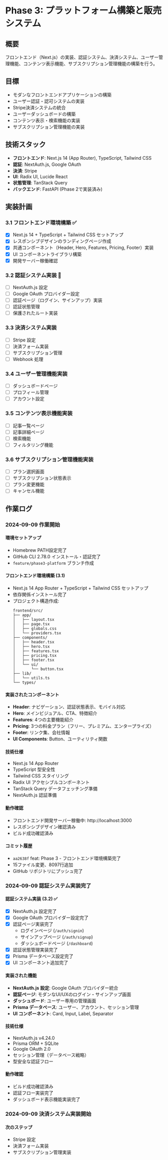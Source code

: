 # Phase 3: プラットフォーム構築と販売システム

## 概要
フロントエンド（Next.js）の実装、認証システム、決済システム、ユーザー管理機能、コンテンツ表示機能、サブスクリプション管理機能の構築を行う。

## 目標
- モダンなフロントエンドアプリケーションの構築
- ユーザー認証・認可システムの実装
- Stripe決済システムの統合
- ユーザーダッシュボードの構築
- コンテンツ表示・検索機能の実装
- サブスクリプション管理機能の実装

## 技術スタック
- **フロントエンド**: Next.js 14 (App Router), TypeScript, Tailwind CSS
- **認証**: NextAuth.js, Google OAuth
- **決済**: Stripe
- **UI**: Radix UI, Lucide React
- **状態管理**: TanStack Query
- **バックエンド**: FastAPI (Phase 2で実装済み)

## 実装計画

### 3.1 フロントエンド環境構築 ✅
- [x] Next.js 14 + TypeScript + Tailwind CSS セットアップ
- [x] レスポンシブデザインのランディングページ作成
- [x] 共通コンポーネント（Header, Hero, Features, Pricing, Footer）実装
- [x] UI コンポーネントライブラリ構築
- [x] 開発サーバー稼働確認

### 3.2 認証システム実装 🔄
- [ ] NextAuth.js 設定
- [ ] Google OAuth プロバイダー設定
- [ ] 認証ページ（ログイン、サインアップ）実装
- [ ] 認証状態管理
- [ ] 保護されたルート実装

### 3.3 決済システム実装
- [ ] Stripe 設定
- [ ] 決済フォーム実装
- [ ] サブスクリプション管理
- [ ] Webhook 処理

### 3.4 ユーザー管理機能実装
- [ ] ダッシュボードページ
- [ ] プロフィール管理
- [ ] アカウント設定

### 3.5 コンテンツ表示機能実装
- [ ] 記事一覧ページ
- [ ] 記事詳細ページ
- [ ] 検索機能
- [ ] フィルタリング機能

### 3.6 サブスクリプション管理機能実装
- [ ] プラン選択画面
- [ ] サブスクリプション状態表示
- [ ] プラン変更機能
- [ ] キャンセル機能

## 作業ログ

### 2024-09-09 作業開始

#### 環境セットアップ
- Homebrew PATH設定完了
- GitHub CLI 2.78.0 インストール・認証完了
- `feature/phase3-platform` ブランチ作成

#### フロントエンド環境構築 (3.1)
- Next.js 14 App Router + TypeScript + Tailwind CSS セットアップ
- 依存関係インストール完了
- プロジェクト構造作成:
  ```
  frontend/src/
  ├── app/
  │   ├── layout.tsx
  │   ├── page.tsx
  │   ├── globals.css
  │   └── providers.tsx
  ├── components/
  │   ├── header.tsx
  │   ├── hero.tsx
  │   ├── features.tsx
  │   ├── pricing.tsx
  │   ├── footer.tsx
  │   └── ui/
  │       └── button.tsx
  ├── lib/
  │   └── utils.ts
  └── types/
  ```

#### 実装されたコンポーネント
- **Header**: ナビゲーション、認証状態表示、モバイル対応
- **Hero**: メインビジュアル、CTA、特徴紹介
- **Features**: 4つの主要機能紹介
- **Pricing**: 3つの料金プラン（フリー、プレミアム、エンタープライズ）
- **Footer**: リンク集、会社情報
- **UI Components**: Button、ユーティリティ関数

#### 技術仕様
- Next.js 14 App Router
- TypeScript 型安全性
- Tailwind CSS スタイリング
- Radix UI アクセシブルコンポーネント
- TanStack Query データフェッチング準備
- NextAuth.js 認証準備

#### 動作確認
- フロントエンド開発サーバー稼働中: http://localhost:3000
- レスポンシブデザイン確認済み
- ビルド成功確認済み

#### コミット履歴
- `aa2638f` feat: Phase 3 - フロントエンド環境構築完了
- 15ファイル変更、8097行追加
- GitHub リポジトリにプッシュ完了

### 2024-09-09 認証システム実装完了

#### 認証システム実装 (3.2) ✅
- [x] NextAuth.js 設定完了
- [x] Google OAuth プロバイダー設定完了
- [x] 認証ページ実装完了
  - ログインページ (`/auth/signin`)
  - サインアップページ (`/auth/signup`)
  - ダッシュボードページ (`/dashboard`)
- [x] 認証状態管理実装完了
- [x] Prisma データベース設定完了
- [x] UI コンポーネント追加完了

#### 実装された機能
- **NextAuth.js 設定**: Google OAuth プロバイダー統合
- **認証ページ**: モダンなUI/UXのログイン・サインアップ画面
- **ダッシュボード**: ユーザー専用の管理画面
- **Prisma データベース**: ユーザー、アカウント、セッション管理
- **UI コンポーネント**: Card, Input, Label, Separator

#### 技術仕様
- NextAuth.js v4.24.0
- Prisma ORM + SQLite
- Google OAuth 2.0
- セッション管理（データベース戦略）
- 型安全な認証フロー

#### 動作確認
- ビルド成功確認済み
- 認証フロー実装完了
- ダッシュボード表示機能実装完了

### 2024-09-09 決済システム実装開始

#### 次のステップ
- Stripe 設定
- 決済フォーム実装
- サブスクリプション管理実装
